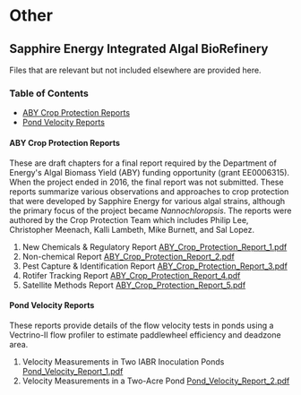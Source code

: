 # Other

## Sapphire Energy Integrated Algal BioRefinery

Files that are relevant but not included elsewhere are provided here.  

### Table of Contents

* [ABY Crop Protection Reports](#aby-crop-protection-reports)
* [Pond Velocity Reports](#pond-velocity-reports)

#### ABY Crop Protection Reports

These are draft chapters for a final report required by the Department of Energy's Algal Biomass Yield (ABY) funding opportunity (grant EE0006315). When the project ended in 2016, the final report was not submitted. These reports summarize various observations and approaches to crop protection that were developed by Sapphire Energy for various algal strains, although the primary focus of the project became *Nannochloropsis*. The reports were authored by the Crop Protection Team which includes Philip Lee, Christopher Meenach, Kalli Lambeth, Mike Burnett, and Sal Lopez.

1. New Chemicals & Regulatory Report [ABY_Crop_Protection_Report_1.pdf](other/ABY_Crop_Protection_Report_1.pdf)
2. Non-chemical Report [ABY_Crop_Protection_Report_2.pdf](other/ABY_Crop_Protection_Report_2.pdf)
3. Pest Capture & Identification Report [ABY_Crop_Protection_Report_3.pdf](other/ABY_Crop_Protection_Report_3.pdf)
4. Rotifer Tracking Report [ABY_Crop_Protection_Report_4.pdf](other/ABY_Crop_Protection_Report_4.pdf)
5. Satellite Methods Report [ABY_Crop_Protection_Report_5.pdf](other/ABY_Crop_Protection_Report_5.pdf)

#### Pond Velocity Reports

These reports provide details of the flow velocity tests in ponds using a Vectrino-II flow profiler to estimate paddlewheel efficiency and deadzone area.

1. Velocity Measurements in Two IABR Inoculation Ponds [Pond_Velocity_Report_1.pdf](other/Pond_Velocity_Report_1.pdf)
2. Velocity Measurements in a Two-Acre Pond [Pond_Velocity_Report_2.pdf](other/Pond_Velocity_Report_2.pdf)
